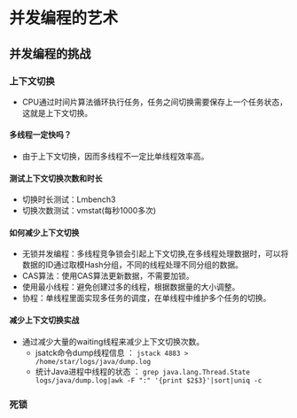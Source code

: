# 并发编程的艺术

## 并发编程的挑战

### 上下文切换
- CPU通过时间片算法循环执行任务，任务之间切换需要保存上一个任务状态，这就是上下文切换。

#### 多线程一定快吗？
- 由于上下文切换，因而多线程不一定比单线程效率高。

#### 测试上下文切换次数和时长
- 切换时长测试：Lmbench3
- 切换次数测试：vmstat(每秒1000多次)

#### 如何减少上下文切换
- 无锁并发编程：多线程竞争锁会引起上下文切换,在多线程处理数据时，可以将数据的ID通过取模Hash分组，不同的线程处理不同分组的数据。
- CAS算法：使用CAS算法更新数据，不需要加锁。
- 使用最小线程：避免创建过多的线程，根据数据量的大小调整。
- 协程：单线程里面实现多任务的调度，在单线程中维护多个任务的切换。

#### 减少上下文切换实战
* 通过减少大量的waiting线程来减少上下文切换次数。
  * jsatck命令dump线程信息 ： `jstack 4883 > /home/star/logs/java/dump.log`
  * 统计Java进程中线程的状态 ： `grep java.lang.Thread.State logs/java/dump.log|awk -F ":" '{print $2$3}'|sort|uniq -c`

### 死锁
